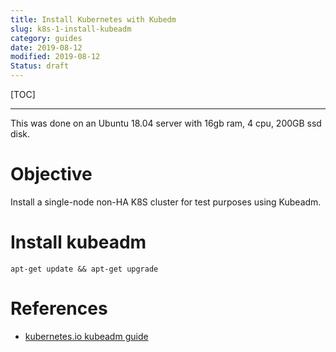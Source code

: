 ```yaml
---
title: Install Kubernetes with Kubedm
slug: k8s-1-install-kubeadm
category: guides
date: 2019-08-12
modified: 2019-08-12
Status: draft
---
```



[TOC]

---


This was done on an Ubuntu 18.04 server with 16gb ram, 4 cpu, 200GB ssd disk.

# Objective
Install a single-node non-HA K8S cluster for test purposes using Kubeadm.


# Install kubeadm
```
apt-get update && apt-get upgrade

```


# References
 - [kubernetes.io kubeadm guide](https://kubernetes.io/docs/setup/production-environment/tools/kubeadm/create-cluster-kubeadm/)
